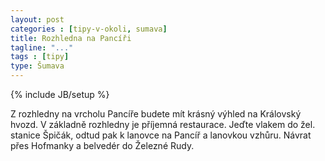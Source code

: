 ```yaml
---
layout: post
categories : [tipy-v-okoli, sumava]
title: Rozhledna na Pancíři
tagline: "..."
tags : [tipy]
type: Šumava
---
```

{% include JB/setup %}

Z rozhledny na vrcholu Pancíře budete mít krásný výhled na Královský hvozd. V základně rozhledny je příjemná restaurace. Jeďte vlakem do žel. stanice Špičák, odtud pak k lanovce na Pancíř a lanovkou vzhůru. Návrat přes Hofmanky a belvedér do Železné Rudy.
